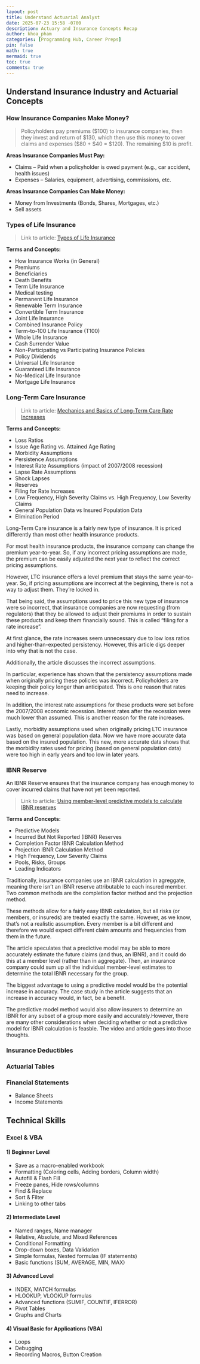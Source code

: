 ```yaml
---
layout: post
title: Understand Actuarial Analyst
date: 2025-07-23 15:58 -0700
description: Actuary and Insurance Concepts Recap
author: khoa_pham
categories: [Programming Hub, Career Preps]
pin: false
math: true
mermaid: true
toc: true
comments: true
---
```


## Understand Insurance Industry and Actuarial Concepts

### How Insurance Companies Make Money?
> Policyholders pay premiums (&#36;100) to insurance companies, then they invest and return of &#36;130, which then use this money to cover claims and expenses (&#36;80 + &#36;40 = &#36;120). The remaining &#36;10 is profit.

**Areas Insurance Companies Must Pay:**
- Claims – Paid when a policyholder is owed payment (e.g., car accident, health issues)
- Expenses – Salaries, equipment, advertising, commissions, etc.

**Areas Insurance Companies Can Make Money:**
- Money from Investments (Bonds, Shares, Mortgages, etc.)
- Sell assets


### Types of Life Insurance
> Link to article: [Types of Life Insurance](https://www.ratehub.ca/insurance/life/types-of-life-insurance)

**Terms and Concepts:**
- How Insurance Works (in General)
- Premiums
- Beneficiaries
- Death Benefits
- Term Life Insurance
- Medical testing
- Permanent Life Insurance
- Renewable Term Insurance
- Convertible Term Insurance
- Joint Life Insurance
- Combined Insurance Policy
- Term-to-100 Life Insurance (T100)
- Whole Life Insurance
- Cash Surrender Value
- Non-Participating vs Participating Insurance Policies
- Policy Dividends
- Universal Life Insurance
- Guaranteed Life Insurance
- No-Medical Life Insurance
- Mortgage Life Insurance


### Long-Term Care Insurance
> Link to article: [Mechanics and Basics of Long-Term Care Rate Increases](https://www.soa.org/globalassets/assets/Library/Newsletters/Long-Term-Care/2014/august/ltc-2014-iss36-gordon.pdf)

**Terms and Concepts:**
- Loss Ratios
- Issue Age Rating vs. Attained Age Rating
- Morbidity Assumptions
- Persistence Assumptions
- Interest Rate Assumptions (impact of 2007/2008 recession)
- Lapse Rate Assumptions
- Shock Lapses
- Reserves
- Filing for Rate Increases
- Low Frequency, High Severity Claims vs. High Frequency, Low Severity Claims
- General Population Data vs Insured Population Data
- Elimination Period

Long-Term Care insurance is a fairly new type of insurance. It is priced differently than most other health insurance products.

For most health insurance products, the insurance company can change the premium year-to-year. So, if any incorrect pricing assumptions are made, the premium can be easily adjusted the next year to reflect the correct pricing assumptions.

However, LTC insurance offers a level premium that stays the same year-to-year. So, if pricing assumptions are incorrect at the beginning, there is not a way to adjust them. They’re locked in.

That being said, the assumptions used to price this new type of insurance were so incorrect, that insurance companies are now requesting (from regulators) that they be allowed to adjust their premiums in order to sustain these products and keep them financially sound. This is called “filing for a rate increase”.

At first glance, the rate increases seem unnecessary due to low loss ratios and higher-than-expected persistency. However, this article digs deeper into why that is not the case.

Additionally, the article discusses the incorrect assumptions.

In particular, experience has shown that the persistency assumptions made when originally pricing these policies was incorrect. Policyholders are keeping their policy longer than anticipated. This is one reason that rates need to increase.

In addition, the interest rate assumptions for these products were set before the 2007/2008 economic recession. Interest rates after the recession were much lower than assumed. This is another reason for the rate increases.

Lastly, morbidity assumptions used when originally pricing LTC insurance was based on general population data. Now we have more accurate data based on the insured population. This new, more accurate data shows that the morbidity rates used for pricing (based on general population data) were too high in early years and too low in later years.


### IBNR Reserve

An IBNR Reserve ensures that the insurance company has enough money to cover incurred claims that have not yet been reported.

> Link to article: [Using member-level predictive models to calculate IBNR reserves](https://www.theactuarymagazine.org/anticipating-events/)

**Terms and Concepts:**
- Predictive Models
- Incurred But Not Reported (IBNR) Reserves
- Completion Factor IBNR Calculation Method
- Projection IBNR Calculation Method
- High Frequency, Low Severity Claims
- Pools, Risks, Groups
- Leading Indicators

Traditionally, insurance companies use an IBNR calculation in agreggate, meaning there isn’t an IBNR reserve attributable to each insured member. Two common methods are the completion factor method and the projection method.

These methods allow for a fairly easy IBNR calculation, but all risks (or members, or insureds) are treated exactly the same. However, as we know, that’s not a realistic assumption. Every member is a bit different and therefore we would expect different claim amounts and frequencies from them in the future.

The article speculates that a predictive model may be able to more accurately estimate the future claims (and thus, an IBNR), and it could do this at a member level (rather than in aggregate). Then, an insurance company could sum up all the individual member-level estimates to determine the total IBNR necessary for the group.

The biggest advantage to using a predictive model would be the potential increase in accuracy. The case study in the article suggests that an increase in accuracy would, in fact, be a benefit.

The predictive model method would also allow insurers to determine an IBNR for any subset of a group more easily and accurately.However, there are many other considerations when deciding whether or not a predictive model for IBNR calculation is feasble. The video and article goes into those thoughts.


### Insurance Deductibles

### Actuarial Tables

### Financial Statements
- Balance Sheets
- Income Statements



## Technical Skills

### Excel & VBA
#### 1) Beginner Level
- Save as a macro-enabled workbook
- Formatting (Coloring cells, Adding borders, Column width)
- Autofill & Flash Fill
- Freeze panes, Hide rows/columns
- Find & Replace
- Sort & Filter
- Linking to other tabs

#### 2) Intermediate Level
- Named ranges, Name manager
- Relative, Absolute, and Mixed References
- Conditional Formatting
- Drop-down boxes, Data Validation
- Simple formulas, Nested formulas (IF statements)
- Basic functions (SUM, AVERAGE, MIN, MAX)

#### 3) Advanced Level
- INDEX, MATCH formulas
- HLOOKUP, VLOOKUP formulas
- Advanced functions (SUMIF, COUNTIF, IFERROR)
- Pivot Tables
- Graphs and Charts

#### 4) Visual Basic for Applications (VBA)
- Loops
- Debugging
- Recording Macros, Button Creation